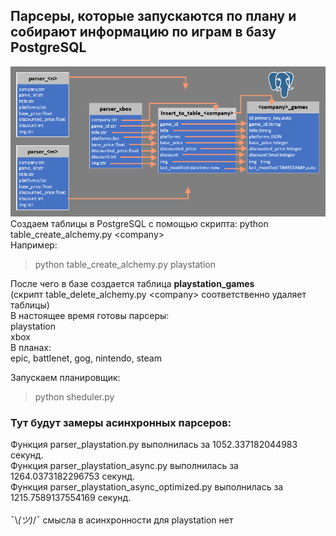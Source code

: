 ## Парсеры, которые запускаются по плану и собирают информацию по играм в базу PostgreSQL
![](sheme.png)<br/>
Создаем таблицы в PostgreSQL c помощью скрипта: python table_create_alchemy.py \<company\><br/>
Например:
> python table_create_alchemy.py playstation<br/>

После чего в базе создается таблица **playstation_games**<br/>
(скрипт table_delete_alchemy.py \<company\> соответственно удаляет таблицы)<br/>
В настоящее время готовы парсеры:<br/>
playstation<br/>
xbox<br/>
В планах:<br/>
epic, battlenet, gog, nintendo, steam<br/>

Запускаем планировщик:<br/>
> python sheduler.py

### Тут будут замеры асинхронных парсеров:
Функция parser_playstation.py выполнилась за 1052.337182044983 секунд.<br/>
Функция parser_playstation_async.py выполнилась за 1264.0373182296753 секунд.<br/>
Функция parser_playstation_async_optimized.py выполнилась за 1215.7589137554169 секунд.<br/>
<br/>
¯\\_(ツ)_/¯ смысла в асинхронности для playstation нет<br/>
